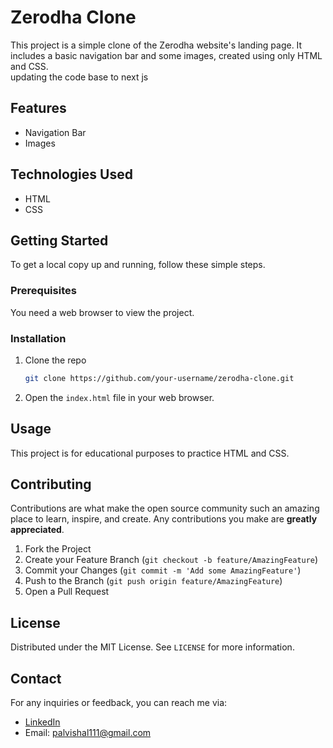 # Zerodha Clone

This project is a simple clone of the Zerodha website's landing page. It includes a basic navigation bar and some images, created using only HTML and CSS.
<br>
updating the code base to next js 

## Features

- Navigation Bar
- Images

## Technologies Used

- HTML
- CSS

## Getting Started

To get a local copy up and running, follow these simple steps.

### Prerequisites

You need a web browser to view the project.

### Installation

1. Clone the repo
    ```sh
    git clone https://github.com/your-username/zerodha-clone.git
    ```
2. Open the `index.html` file in your web browser.

## Usage

This project is for educational purposes to practice HTML and CSS.

## Contributing

Contributions are what make the open source community such an amazing place to learn, inspire, and create. Any contributions you make are **greatly appreciated**.

1. Fork the Project
2. Create your Feature Branch (`git checkout -b feature/AmazingFeature`)
3. Commit your Changes (`git commit -m 'Add some AmazingFeature'`)
4. Push to the Branch (`git push origin feature/AmazingFeature`)
5. Open a Pull Request

## License

Distributed under the MIT License. See `LICENSE` for more information.

## Contact

For any inquiries or feedback, you can reach me via:

- [LinkedIn](https://www.linkedin.com/in/vishalp018/)
- Email: palvishal111@gmail.com
